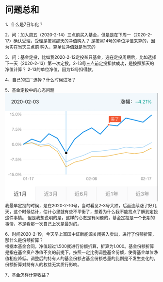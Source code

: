 # 问题总和

1、什么是7日年化？

2、问：加入周五（2020-2-14）三点前买入基金，但是是在下周一（2020-2-17）确认受理，受理是按照那天的净值购入？
是按照14号的单位净值来算的，因为实在当天三点前 购入，算单位净值就是当天的

3、问：基金定投，比如我2020-2-12定投某只基金，选在定投周期后，比如选择下一天（2020-2-13）第一次定投，2-13号三点前定投扣款成功，是按照那天的净值计算？
2-13的单位净值，因为13号扣得款。  

4、自己的进厂选择？什么时候进场？

5、基金定投中的心态问题
![](./pictures/心态.png)
我最早定投的时候，是在2020-2-10号，当时看见2-3号大跌，后面连续涨了好几天，这个时候估计，估计心里就有些不平衡了，想着为什么我不能找点了解到定投这件事情。
但是我想说明的是，这样的心态是有问题的，基金定投是一个长期的事情，不是看那一次自己上次是最对的。

6、时间2020-2-19，今天早上富国中证新能源关闭买入卖出，进行了份额折算，那什么是份额折算？  
根据本基金合同，净值超过1.500就进行份额折算，折算为1.000。基金份额折算是指在基金资产净值不变的前提下，按照一定比例调整基金份额，使得基金单位净值相应降低。调整后的持有人的基金份额占基金份额总量的比例是不发生变化的。份额折算对持有人的权益无实质行影响。  

7、基金怎样计算收益？